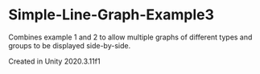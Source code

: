 # Simple-Line-Graph-Example3
 Combines example 1 and 2 to allow multiple graphs of different types and groups to be displayed side-by-side.
 
 Created in Unity 2020.3.11f1